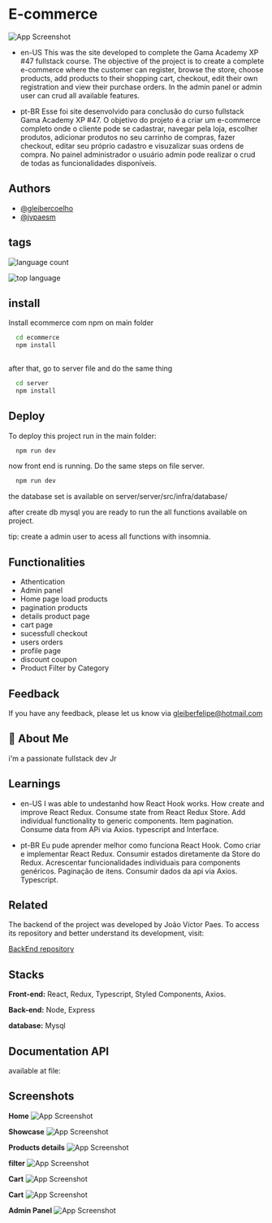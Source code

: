 
# E-commerce
![App Screenshot](https://github.com/gleibercoelho/Gama-XP-47-final/blob/master/src/assets/Screenshot/home.png)

- en-US
This was the site developed to complete the Gama Academy XP #47 fullstack course. The objective of the project is to create a complete e-commerce where the customer can register, browse the store, choose products, add products to their shopping cart, checkout, edit their own registration and view their purchase orders. In the admin panel or admin user can crud all available features.

- pt-BR
Esse foi site desenvolvido para conclusão do curso fullstack Gama Academy XP #47. O objetivo do projeto é a criar um e-commerce completo onde o cliente pode se cadastrar, navegar pela loja, escolher produtos, adicionar produtos no seu carrinho de compras, fazer checkout, editar seu próprio cadastro e visuzalizar suas ordens de compra. No painel administrador o usuário admin pode realizar o crud de todas as funcionalidades disponíveis.




## Authors

- [@gleibercoelho](https://www.github.com/octokatherine)
 - [@jvpaesm](https://github.com/jvpaesm)
 

## tags



![language count](https://img.shields.io/github/languages/count/gleibercoelho/Gama-XP-47-final?style=for-the-badge)

![top language](https://img.shields.io/github/languages/top/gleibercoelho/Gama-XP-47-final)


## install

Install ecommerce com npm on main folder

```bash
  cd ecommerce
  npm install 
  
```
after that, go to server file and do the same thing

```bash
  cd server
  npm install 
```
## Deploy

To deploy this project run in the main folder:

```bash
  npm run dev
```

now front end is running. Do the same steps on file server.

```bash
  npm run dev
```

the database set is available on server/server/src/infra/database/

after create db mysql you are ready to run the all functions available on project.

tip: create a admin user to acess all functions with insomnia.
## Functionalities

- Athentication
- Admin panel
- Home page load products
- pagination products 
- details product page
- cart page
- sucessfull checkout
- users orders
- profile page
- discount coupon
- Product Filter by Category
## Feedback

If you have any feedback, please let us know via gleiberfelipe@hotmail.com


## 🚀 About Me
i'm a passionate fullstack dev Jr
## Learnings

- en-US
I was able to undestanhd how React Hook works. How create and improve React Redux. Consume state from React Redux Store. Add individual functionality to generic components. Item pagination. Consume data from APi via Axios. typescript and Interface.

- pt-BR
Eu pude aprender melhor como funciona React Hook. Como criar e implementar React Redux. Consumir estados diretamente da Store do Redux. Acrescentar funcionalidades individuais para components genéricos. Paginação de itens. Consumir dados da api via Axios. Typescript. 

## Related


The backend of the project was developed by João Víctor Paes. To access its repository and better understand its development, visit:

[BackEnd repository](https://github.com/jvpaesm/ecommerce)


## Stacks

**Front-end:** React, Redux, Typescript, Styled Components, Axios.

**Back-end:** Node, Express

**database:** Mysql


## Documentation API

available at file:

## Screenshots

**Home**
![App Screenshot](https://github.com/gleibercoelho/Gama-XP-47-final/blob/master/src/assets/Screenshot/home.png)

**Showcase**
![App Screenshot](https://github.com/gleibercoelho/Gama-XP-47-final/blob/master/src/assets/Screenshot/showcase.png)

**Products details**
![App Screenshot](https://github.com/gleibercoelho/Gama-XP-47-final/blob/master/src/assets/Screenshot/product%20details.png)

**filter**
![App Screenshot](https://github.com/gleibercoelho/Gama-XP-47-final/blob/master/src/assets/Screenshot/filter.png)

**Cart**
![App Screenshot](https://github.com/gleibercoelho/Gama-XP-47-final/blob/master/src/assets/Screenshot/cart.png)

**Cart**
![App Screenshot](https://github.com/gleibercoelho/Gama-XP-47-final/blob/master/src/assets/Screenshot/cart.png)

**Admin Panel**
![App Screenshot](https://github.com/gleibercoelho/Gama-XP-47-final/blob/master/src/assets/Screenshot/admin.png)
